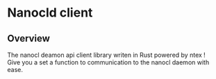 # Nanocld client

## Overview

The nanocl deamon api client library writen in Rust powered by ntex ! </br>
Give you a set a function to communication to the nanocl daemon with ease.
